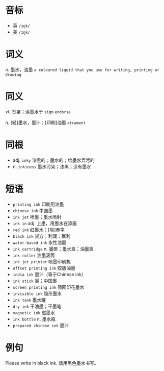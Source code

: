 # 音标

- 英 `/ɪŋk/`
- 美 `/ɪŋk/`

# 词义

n. 墨水，油墨
`a coloured liquid that you use for writing, printing or drawing`

# 同义

vt. 签署；涂墨水于
`sign` `endorse`

n. [轻]墨水，墨汁；[印刷]油墨
`atrament`

# 同根

- adj. `inky` 漆黑的；墨水的；给墨水弄污的
- n. `inkiness` 墨水污染；漆黑；涂有墨水

# 短语

- `printing ink` 印刷用油墨
- `chinese ink` 中国墨
- `ink jet` 喷墨；墨水喷射
- `ink in` adj. 上墨，用墨水在添画
- `red ink` 红墨水；[喻]赤字
- `black ink` 贷方；利润；赢利
- `water-based ink` 水性油墨
- `ink cartridge` n. 墨匣；墨水盒；油墨盒
- `ink roller` 油墨滚筒
- `ink jet printer` 喷墨印刷机
- `offset printing ink` 胶版油墨
- `india ink` 墨汁（等于Chinese ink）
- `ink stick` 墨；中国墨
- `screen printing ink` 筛网印花墨水
- `invisible ink` 隐形墨水
- `ink tank` 墨水罐
- `dry ink` 干油墨；干墨笔
- `magnetic ink` 磁墨水
- `ink bottle` n. 墨水瓶
- `prepared chinese ink` 墨汁

# 例句

Please write in black ink.
请用黑色墨水书写。


